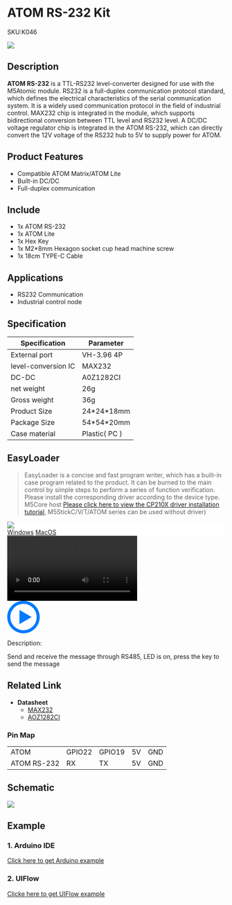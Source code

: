 # ATOM RS-232 Kit

<el-tag effect="plain">SKU:K046</el-tag>

<div class="product_pic"><img src="assets/img/product_pics/atom_base/atomicRS232/atom232.webp"></div>

## Description

**ATOM RS-232** is a TTL-RS232 level-converter designed for use with the M5Atomic module. RS232 is a full-duplex communication protocol standard, which defines the electrical characteristics of the serial communication system. It is a widely used communication protocol in the field of industrial control. MAX232 chip is integrated in the module, which supports bidirectional conversion between TTL level and RS232 level. A DC/DC voltage regulator chip is integrated in the ATOM RS-232, which can directly convert the 12V voltage of the RS232 hub to 5V to supply power for ATOM.

## Product Features

- Compatible ATOM Matrix/ATOM Lite
- Built-in DC/DC
- Full-duplex communication

## Include

- 1x ATOM RS-232
- 1x ATOM Lite
- 1x Hex Key
- 1x M2*8mm Hexagon socket cup head machine screw
- 1x 18cm TYPE-C Cable

## Applications

- RS232 Communication
- Industrial control node

## Specification

<table class="table-1">
    <thead>
    <tr>
        <th>Specification</th>
        <th>Parameter</th>
    </tr>
    </thead>
    <tbody>
        <tr>
            <td>External port</td>
            <td>VH-3.96 4P</td>
        </tr>
        <tr>
            <td>level-conversion IC</td>
            <td>MAX232</td>
        </tr>
        <tr>
            <td>DC-DC</td>
            <td>A0Z1282CI</td>
        </tr>
        <tr>
            <td>net weight</td>
            <td>26g</td>
        </tr>
        <tr>
            <td>Gross weight</td>
            <td>36g</td>
        </tr>
        <tr>
            <td>Product Size</td>
            <td>24*24*18mm</td>
        </tr>
        <tr>
            <td>Package Size</td>
            <td>54*54*20mm</td>
        </tr>
        <tr>
            <td>Case material</td>
            <td>Plastic( PC )</td>
        </tr>
     </tbody>
</table>

## EasyLoader

>EasyLoader is a concise and fast program writer, which has a built-in case program related to the product. It can be burned to the main control by simple steps to perform a series of function verification. Please install the corresponding driver according to the device type. M5Core host [Please click here to view the CP210X driver installation tutorial](en/arduino/arduino_development), M5StickC/V/T/ATOM series can be used without driver)

<div class="easyloader-box">
    <div style="background-color:white;">
        <div><img src="https://m5stack.oss-cn-shenzhen.aliyuncs.com/image/easyloader_intro.webp"></div>
        <div class="easyloader-btn">
            <a href="https://m5stack.oss-cn-shenzhen.aliyuncs.com/EasyLoader/Windows/ATOM_BASE/EasyLoader_ATOM_RS232.exe">Windows</a>
            <a href="https://m5stack.oss-cn-shenzhen.aliyuncs.com/EasyLoader/MacOS/ATOM_BASE/EasyLoader_ATOM_RS232.dmg">MacOS</a>
            <!-- <a>Linux</a>
            <a>MacOS</a> -->
        </div>
    </div>
    <div>
        <video id="example_video" controls>
            <source src="https://m5stack.oss-cn-shenzhen.aliyuncs.com/video/Product_example_video/AtomBase/AtomicRS232.mp4" type="video/mp4">
        </video>
        <div class="easyloader-mask">
        <a>
            <svg id="play-btn" t="1583228776634" class="icon" viewBox="0 0 1024 1024" version="1.1" xmlns="http://www.w3.org/2000/svg" p-id="4152" width="75" height="75"><path d="M512 0C229.216 0 0 229.216 0 512s229.216 512 512 512 512-229.216 512-512S794.784 0 512 0z m0 928C282.24 928 96 741.76 96 512S282.24 96 512 96s416 186.24 416 416-186.24 416-416 416zM384 288l384 224-384 224z" p-id="4153" fill="#007aff"></path></svg></a>
            <p>Description:</p>
            <p>Send and receive the message through RS485, LED is on, press the key to send the message</p>
        </div>
    </div>
</div>

## Related Link

-  **Datasheet** 
    - [MAX232](https://m5stack.oss-cn-shenzhen.aliyuncs.com/resource/docs/datasheet/atombase/AtomicRS232/MAX232.pdf)
    - [AOZ1282CI](https://m5stack.oss-cn-shenzhen.aliyuncs.com/resource/docs/datasheet/atombase/tail485/AOZ1282CI-datasheet.pdf)

### Pin Map

<table>
 <tr><td>ATOM</td><td>GPIO22</td><td>GPIO19</td><td>5V</td><td>GND</td></tr>
 <tr><td>ATOM RS-232</td><td>RX</td><td>TX</td><td>5V</td><td>GND</td></tr>
</table>

## Schematic

<img src="assets/img/product_pics/atom_base/atomicRS232/atomic_rs232_sch.webp">


## Example

### 1. Arduino IDE

[Click here to get Arduino example](https://github.com/m5stack/M5-ProductExampleCodes/tree/master/AtomBase/AtomicRS232/Arduino/AtomicRS232)

### 2. UIFlow

[Clicke here to get UIFlow example](https://github.com/m5stack/M5-ProductExampleCodes/tree/master/AtomBase/AtomicRS232/UIFlow)


<script>

   var purchase_link = 'https://m5stack.com/collections/m5-atom/products/atom-rs232-kit';

   anchor_search(purchase_link);
   scrollFunc();

</script>
